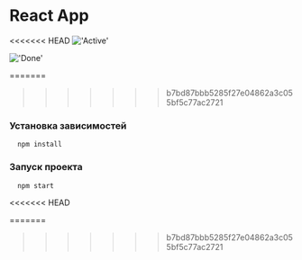 # React App

<<<<<<< HEAD
!['Active'](./images/active.jpg)

!['Done'](./images/done.jpg)

=======
>>>>>>> b7bd87bbb5285f27e04862a3c055bf5c77ac2721
### Установка зависимостей
      npm install
   
   
### Запуск проекта
      npm start
<<<<<<< HEAD

=======
>>>>>>> b7bd87bbb5285f27e04862a3c055bf5c77ac2721
